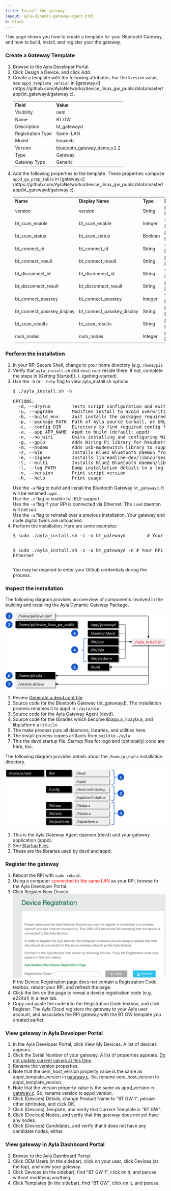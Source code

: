 ```yaml
---
title: Install the gateway
layout: ayla-dynamic-gateway-agent.html
b: block
---
```


This page shows you how to create a template for your Bluetooth Gateway, and how to build, install, and register your the gateway. 

### Create a Gateway Template
<ol>
<li>Browse to the Ayla Developer Portal.</li>
<li>Click Design a Device, and click Add.</li>
<li>Create a template with the following attributes. For the <code>Version</code> value, see <code>appd_template_version</code> in [gateway.c](https://github.com/AylaNetworks/device_linux_gw_public/blob/master/app/bt_gatewayd/gateway.c).
<table class="key-value-table">
<tr><th>Field</th><th>Value</th></tr>
<tr><td>Visibility</td><td>oem</td></tr>
<tr><td>Name</td><td>BT GW</td></tr>
<tr><td>Description</td><td>bt_gatewayd</td></tr>
<tr><td>Registration Type</td><td>Same-LAN</td></tr>
<tr><td>Model</td><td>linuxevb</td></tr>
<tr><td>Version</td><td>bluetooth_gateway_demo_v1.2</td></tr>
<tr><td>Type</td><td>Gateway</td></tr>
<tr><td>Gateway Type</td><td>Generic</td></tr>
</table>
</li>
<li>Add the following properties to the template. These properties compose <code>appd_gw_prop_table</code> in [gateway.c](https://github.com/AylaNetworks/device_linux_gw_public/blob/master/app/bt_gatewayd/gateway.c).
<table class="key-value-table">
<tr><th>Name</th><th>Display Name</th><th>Type</th><th>Direction</th><th>Scope</th></tr>
<tr><td>version</td><td>version</td><td>String</td><td>From Device</td><td>oem</td></tr>
<tr><td>bt_scan_enable</td><td>bt_scan_enable</td><td>Integer</td><td>To Device</td><td>oem</td></tr>
<tr><td>bt_scan_status</td><td>bt_scan_status</td><td>Boolean</td><td>From Device</td><td>oem</td></tr>
<tr><td>bt_connect_id</td><td>bt_connect_id</td><td>String</td><td>To Device</td><td>oem</td></tr>
<tr><td>bt_connect_result</td><td>bt_connect_result</td><td>String</td><td>From Device</td><td>oem</td></tr>
<tr><td>bt_disconnect_id</td><td>bt_disconnect_id</td><td>String</td><td>To Device</td><td>oem</td></tr>
<tr><td>bt_disconnect_result</td><td>bt_disconnect_result</td><td>String</td><td>From Device</td><td>oem</td></tr>
<tr><td>bt_connect_passkey</td><td>bt_connect_passkey</td><td>Integer</td><td>To Device</td><td>oem</td></tr>
<tr><td>bt_connect_passkey_display</td><td>bt_connect_passkey_display</td><td>String</td><td>From Device</td><td>oem</td></tr>
<tr><td>bt_scan_results</td><td>bt_scan_results</td><td>String</td><td>From Device</td><td>oem</td></tr>
<tr><td>num_nodes</td><td>num_nodes</td><td>Integer</td><td>From Device</td><td>oem</td></tr>
</table>
</li>
</ol>

### Perform the installation

<ol>
<li>In your RPi Secure Shell, change to your home directory (e.g. <code>/home/pi</code>).</li>
<li>Verify that <code>ayla_install.sh</code> and <code>devd.conf</code> reside there. If not, complete the steps in [Getting Started](../../getting-started).</li>
<li>Use the <code>-h</code> or <code>--help</code> flag to view ayla_install.sh options:
<pre class="light">
$ ./ayla_install.sh -h
&nbsp;
OPTIONS:
  -d, --dryrun        Tests script configuration and exits without modifying the system
  -u, --upgrade       Modifies install to avoid overwriting existing config
  -b, --build_env     Just installs the packages required to compile Ayla modules
  -p, --package PATH  Path of Ayla source tarball, or URL to GIT repo (default: device_linux_public.git)
  -c, --config DIR    Directory to find required config files (default: /home/pi/)
  -a, --app APP_NAME  Appd to build (default: appd)
  -n, --no_wifi       Omits installing and configuring Wi-Fi-specific components
  -g, --gpio          Adds Wiring Pi library for Raspberry Pi
  -m, --modem         Adds usb-modeswitch library to support USB connected [cellular] modems
  -z, --ble           Installs BlueZ Bluetooth daemon from source to enable full BLE support
  -e, --zigbee        Installs libreadline-dev/libncurses-dev to enable full ZigBee support
  -t, --multi         Installs BlueZ Bluetooth daemon/libreadline-dev/libncurses-dev to enable BLE/ZigBee support
  -l, --log PATH      Dump installation details to a log file
  -v, --version       Print script version
  -h, --help          Print usage
</pre>
<div>Use the <code>-a</code> flag to build and install the Bluetooth Gateway <code>bt_gatewayd</code>. It will be renamed <code>appd</code>.</div>
<div>Use the <code>-z</code> flag to enable full BLE support.</div>
<div>Use the <code>-n</code> flag if your RPi is connected via Ethernet. The <code>cond</code> daemon will not run.</div>
<div>Use the <code>-u</code> flag to reinstall over a previous installation. Your gateway and node digital twins are untouched.</div>
</li>
<li>Perform the installation. Here are some examples:
<pre class="light">
$ sudo ./ayla_install.sh -z -a bt_gatewayd        # Your RPi is using Wi-Fi

$ sudo ./ayla_install.sh -z -a bt_gatewayd -n     # Your RPi is using Ethernet
</pre>
<div>You may be required to enter your Github credentials during the process.</div>
</li>
</ol>

### Inspect the installation

The following diagram provides an overview of components involved in the building and installing the Ayla Dynamic Gateway Package.

<div class="row">
<div class="col-lg-7 col-md-10 col-sm-12">
<img class="img-fluid img-margins" src="../../simulator-example/install-the-gateway/inspect-installation.png">
</div>
</div>

1. Review [Generate a devd.conf file](../../getting-started/generate-a-devd-conf-file).
1. Source code for the Bluetooth Gateway (bt_gatewayd). The installation process renames it to appd in <code>&sim;/ayla/bin</code>.
1. Source code for the Ayla Gateway Agent (devd). 
1. Source code for the libraries which become libapp.a, libayla.a, and libplatform.a in <code>build</code>.
1. The make process puts all daemons, libraries, and utilities here. 
1. The install process copies artifacts from <code>build</code> to <code>&sim;/ayla</code>.
1. This the devd startup file. Startup files for logd and (optionally) cond are here, too.

The following diagram provides details about the <code>/home/pi/ayla</code> installation directory.

<div class="row">
<div class="col-lg-7 col-md-10 col-sm-12">
<img class="img-fluid img-margins" src="../../simulator-example/install-the-gateway/inspect-installation-details.png">
</div>
</div>

1. This is the Ayla Gateway Agent daemon (devd) and your gateway application (appd).
1. See [Startup Files](../../reference/startup-files).
1. These are the libraries used by devd and appd.

### Register the gateway

<ol>
<li>Reboot the RPi with <code>sudo reboot</code>.</li>
<li>Using a computer <span style="color:red;">connected to the same LAN</span> as your RPi, browse to the Ayla Developer Portal.</li>
<li>Click Register New Device. 
<div class="row">
<div class="col-lg-6 col-md-10 col-sm-12">
<img class="img-fluid img-top-bottom" src="../../simulator-example/install-the-gateway/register-new-device-found.png">
</div>
</div>
<div>If the Device Registration page does not contain a Registration Code textbox, reboot your RPi, and refresh the page.</div>
</li>
<li>Click the link on the page to reveal a device registration code (e.g. e224a1) in a new tab.</li>
<li>Copy and paste the code into the Registration Code textbox, and click Register. The Ayla Cloud registers the gateway to your Ayla user account, and associates the RPi gateway with the BT GW template you created earlier.</li>
</ol>

### View gateway in Ayla Developer Portal

1. In the Ayla Developer Portal, click View My Devices. A list of devices appears.
1. Click the Serial Number of your gateway. A list of properties appears. <u>Do not update current values at this time</u>.
1. Rename the version properties. 
  1. Note that the oem_host_version property value is the same as appd_template_version in [gateway.c](https://github.com/AylaNetworks/device_linux_gw_public/blob/master/app/bt_gatewayd/gateway.c). So, rename oem_host_version to appd_template_version.
  1. Note that the version property value is the same as appd_version in [gateway.c](https://github.com/AylaNetworks/device_linux_gw_public/blob/master/app/bt_gatewayd/gateway.c). So, rename version to appd_version.
1. Click (Devices) Details, change Product Name to "BT GW 1", peruse other attributes, and click OK.
1. Click (Devices) Template, and verify that Current Template is "BT GW".
1. Click (Devices) Nodes, and verify that this gateway does not yet have any nodes.
1. Click (Devices) Candidates, and verify that it does not have any candidate nodes, either.

### View gateway in Ayla Dashboard Portal

1. Browse to the Ayla Dashboard Portal.
1. Click OEM Users (in the sidebar), click on your user, click Devices (at the top), and view your gateway. 
1. Click Devices (in the sidebar), find "BT GW 1", click on it, and peruse without modifying anything.
1. Click Templates (in the sidebar), find "BT GW", click on it, and peruse.
